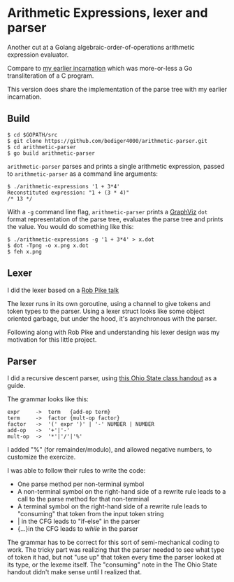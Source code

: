 # Arithmetic Expressions, lexer and parser

Another cut at a Golang algebraic-order-of-operations arithmetic
expression evaluator.

Compare to [my earlier incarnation](https://github.com/bediger4000/arithmetic-expressions)
which was more-or-less a Go transliteration of a C program.

This version does share the implementation of the parse tree
with my earlier incarnation.

## Build

    $ cd $GOPATH/src
    $ git clone https://github.com/bediger4000/arithmetic-parser.git
    $ cd arithmetic-parser
    $ go build arithmetic-parser

`arithmetic-parser` parses and prints a single arithmetic expression,
passed to `arithmetic-parser` as a command line arguments:

    $ ./arithmetic-expressions '1 + 3*4'
    Reconstituted expression: "1 + (3 * 4)"
    /* 13 */

With a `-g` command line flag,
`arithmetic-parser` prints a [GraphViz](http://graphviz.org/) `dot` format
representation of the parse tree,
evaluates the parse tree and prints the value.
You would do something like this:

    $ ./arithmetic-expressions -g '1 + 3*4' > x.dot
    $ dot -Tpng -o x.png x.dot
    $ feh x.png


## Lexer

I did the lexer based on a [Rob Pike talk](https://www.youtube.com/watch?v=HxaD_trXwRE)

The lexer runs in its own goroutine,
using a channel to give tokens and token types to the parser.
Using a lexer struct looks like some object oriented
garbage, but under the hood, it's asynchronous with the parser.

Following along with Rob Pike and understanding his lexer design
was my motivation for this little project.

## Parser

I did a recursive descent parser,
using [this Ohio State class handout](http://web.cse.ohio-state.edu/software/2231/web-sw2/extras/slides/27.Recursive-Descent-Parsing.pdf)
as a guide.

The grammar looks like this:

    expr     ->  term   {add-op term}
    term     ->  factor {mult-op factor}
    factor   ->  '(' expr ')' | '-' NUMBER | NUMBER
    add-op   ->  '+'|'-'
    mult-op  ->  '*'|'/'|'%'

I added "%" (for remainder/modulo),
and allowed negative numbers,
to customize the exercize.

I was able to follow their rules to write the code:

* One parse method per non-terminal symbol
* A non-terminal symbol on the right-hand side of a rewrite rule leads
  to a call to the parse method for that non-terminal
* A terminal symbol on the right-hand side of a rewrite rule leads to
  "consuming" that token from the input token string
* | in the CFG leads to "if-else" in the parser
* {...}in the CFG leads to *while* in the parser

The grammar has to be correct for this sort of semi-mechanical
coding to work.
The tricky part was realizing that the parser needed to see what
type of token it had,
but not "use up" that token every time the parser looked at its type,
or the lexeme itself.
The "consuming" note in the The Ohio State handout
didn't make sense until I realized that.
